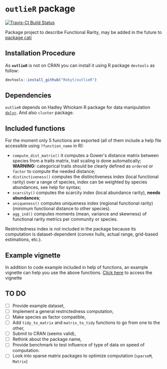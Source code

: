 # `outlieR` package
[![Travis-CI Build Status](https://travis-ci.org/Rekyt/outlieR.svg?branch=master)](https://travis-ci.org/Rekyt/outlieR)

Package project to describe Functional Rarity, may be added in the future to [package cati](http://github.com/adrientaudiere/cati/)

## Installation Procedure

As **`outlieR`** is not on CRAN you can install it using R package `devtools` as follow:

```r
devtools::install_github("Rekyt/outlieR")
```

## Dependencies

`outlieR` depends on Hadley Whickam R package for data manipulation [`dplyr`](http://github.com/hadley/dplyr). And also `cluster` package.

## Included functions

For the moment only 5 functions are exported (all of them include a help file accessible using `?function_name` in R):

- `compute_dist_matrix()`  it computes a Gower's distance matrix between species from a traits matrix, trait scaling is done automatically; **WARNING:** categorical traits should be clearly defined as `ordered` or `factor` to compute the needed distance;
- `distinctiveness()` computes the distinctiveness index (local functional rarity) over a range of species, index can be weighted by species abundances, see help for syntax;
- `scarcity()` computes the scarcity index (local abundance rarity), **needs abundances**;
- `uniqueness()` computes uniqueness index (regional functional rarity) (minimum functional distance to other species).
- `agg_ind()` computes moments (mean, variance and skewness) of functional rarity metrics per community or species.

Restrictedness index is not included in the package because its computation is dataset-dependent (convex hulls, actual range, grid-based estimations, etc.).

## Example vignette

In addition to code example included in help of functions, an example vignette can help you use the above functions. [Click here](vignettes/rarity_indices.Rmd) to access the vignette


## TO DO

- [ ] Provide example dataset,
- [ ] Implement a general restrictedness computation,
- [ ] Make species as factor compatible,
- [ ] Add `tidy_to_matrix` and `matrix_to_tidy` functions to go from one to the other,
- [ ] Submit to CRAN (seems valid),
- [ ] Rethink about the package name,
- [ ] Provide benchmark to test influence of type of data on speed of computation.
- [ ] Look into sparse matrix packages to optimize computation (`sparseM`, `Matrix`)
